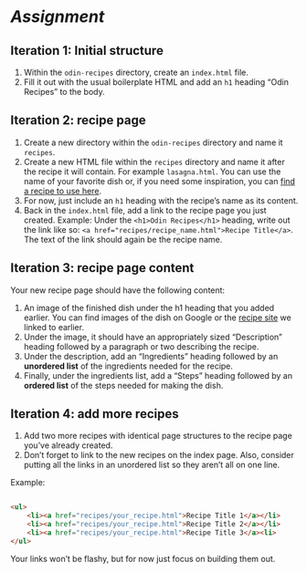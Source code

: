 # ***Assignment***

## **Iteration 1: Initial structure**

1. Within the `odin-recipes` directory, create an `index.html` file.
2. Fill it out with the usual boilerplate HTML and add an `h1` heading “Odin Recipes” to the body.

## **Iteration 2: recipe page**

1. Create a new directory within the `odin-recipes` directory and name it `recipes`.
2. Create a new HTML file within the `recipes` directory and name it after the recipe it will contain. For example `lasagna.html`. You can use the name of your favorite dish or, if you need some inspiration, you can [find a recipe to use here](https://www.allrecipes.com/).
3. For now, just include an `h1` heading with the recipe’s name as its content.
4. Back in the `index.html` file, add a link to the recipe page you just created. Example: Under the `<h1>Odin Recipes</h1>` heading, write out the link like so: `<a href="recipes/recipe_name.html">Recipe Title</a>`. The text of the link should again be the recipe name.

## **Iteration 3: recipe page content**

Your new recipe page should have the following content:

1. An image of the finished dish under the h1 heading that you added earlier. You can find images of the dish on Google or the [recipe site](https://www.allrecipes.com/) we linked to earlier.
2. Under the image, it should have an appropriately sized “Description” heading followed by a paragraph or two describing the recipe.
3. Under the description, add an “Ingredients” heading followed by an **unordered list** of the ingredients needed for the recipe.
4. Finally, under the ingredients list, add a “Steps” heading followed by an **ordered list** of the steps needed for making the dish.

## **Iteration 4: add more recipes**

1. Add two more recipes with identical page structures to the recipe page you’ve already created.
2. Don’t forget to link to the new recipes on the index page. Also, consider putting all the links in an unordered list so they aren’t all on one line.

Example:

```html

<ul>
    <li><a href="recipes/your_recipe.html">Recipe Title 1</a></li>
    <li><a href="recipes/your_recipe.html">Recipe Title 2</a></li>
    <li><a href="recipes/your_recipe.html">Recipe Title 3</a><li>
</ul>
```

Your links won’t be flashy, but for now just focus on building them out.
